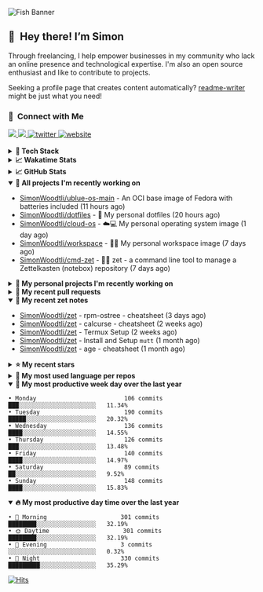 ![Fish Banner](assets/fish.webp)

## 👋 &nbsp;Hey there! I’m Simon

Through freelancing, I help empower businesses in my community who lack
an online presence and technological expertise. I'm also an open source
enthusiast and like to contribute to projects.

Seeking a profile page that creates content automatically?
[readme-writer] might be just what you need!

### 🤝 &nbsp;Connect with Me

<div align="left">
<a href="https://linkedin.com/in/simonwoodtli" target="_blank">
<img src="https://img.shields.io/badge/linkedin-1E77B5?style=for-the-badge&logo=linkedin&logoColor=white alt=linkedin" />
</a>
<a href="https://github.com/simonwoodtli" target="_blank">
<img src="https://img.shields.io/badge/github-24292E?style=for-the-badge&logo=github&logoColor=white alt=github" />
</a>
<a href="https://twitter.com/simonwoodtlidev" target="_blank">
<img src="https://img.shields.io/badge/twitter-26a7de?style=for-the-badge&logo=twitter&logoColor=white" alt="twitter"/>
</a>
<a href="https://simonwoodtli.com" target="_blank">
<img src="https://img.shields.io/badge/website-E2925F?style=for-the-badge&logo=google-chrome&logoColor=white" alt="website"/>
</a>
</div>
<br/>


<details>
  <summary><b>🧰 Tech Stack</b></summary>
  <div align="center">

  ![JavaScript](https://img.shields.io/badge/-JavaScript-333333?style=flat&logo=javascript)&nbsp;
  ![HTML](https://img.shields.io/badge/-HTML-333333?style=flat&logo=HTML5)&nbsp;
  ![CSS](https://img.shields.io/badge/-CSS-333333?style=flat&logo=CSS3&logoColor=1572B6)&nbsp;
  ![Shell](https://img.shields.io/badge/-Bash-333333?style=flat&logo=shell)&nbsp;
  ![Python](https://img.shields.io/badge/-Python-333333?style=flat&logo=python)&nbsp;
  ![Go](https://img.shields.io/badge/-Go-333333?style=flat&logo=go)&nbsp;
  ![PostgreSQL](https://img.shields.io/badge/-PostgreSQL-333333?style=flat&logo=postgresql)&nbsp;
  ![MongoDB](https://img.shields.io/badge/-MongoDB-333333?style=flat&logo=mongodb)
  ![Node.js](https://img.shields.io/badge/-Node.js-333333?style=flat&logo=node.js)&nbsp;
  ![Bootstrap](https://img.shields.io/badge/-Bootstrap-333333?style=flat&logo=bootstrap&logoColor=563D7C)&nbsp;
  ![Git](https://img.shields.io/badge/-Git-333333?style=flat&logo=git)&nbsp;
  ![GitHub Actions](https://img.shields.io/badge/-GitHub%20Actions-333333?style=flat&logo=github)&nbsp;
  ![Docker](https://img.shields.io/badge/-Docker-333333?style=flat&logo=docker)&nbsp;
  ![Markdown](https://img.shields.io/badge/-Markdown-333333?style=flat&logo=markdown)&nbsp;
  ![Vim](https://img.shields.io/badge/-Vim-333333?style=flat&logo=vim)&nbsp;
  ![Linux](https://img.shields.io/badge/-Linux-333333?style=flat&logo=linux)&nbsp;
  </div>
</details>

<details>
  <summary><b>📈 Wakatime Stats</b></summary>
  <p align="center"><a href="https://wakatime.com/@SimonWoodtli">
  <img align="center" width="400" height="300" src="https://wakatime.com/share/@SimonWoodtli/7761bcef-e104-47d9-912a-dfd6bf08868b.svg" />
  </a>
  <a href="https://wakatime.com/@SimonWoodtli">
  <img align="center" width="400" height="300" src="https://wakatime.com/share/@SimonWoodtli/341953df-6a40-47b7-8220-ace4eabe0a17.svg" />
  </a></p>

  <h4><b>💬 I've been working with the following languages over the last 7 days</b></h4>

```
• YAML                           4 hrs 37 mins                  █████░░░░░░░░░░░░░░░░░░░░   21.99%
• RPMSpec                        3 hrs 48 mins                  █████░░░░░░░░░░░░░░░░░░░░   18.12%
• Bash                           3 hrs 6 mins                   ████░░░░░░░░░░░░░░░░░░░░░   14.75%
• Vim Script                     2 hrs 57 mins                  ████░░░░░░░░░░░░░░░░░░░░░   14.02%
• sh                             1 hr 44 mins                   ██░░░░░░░░░░░░░░░░░░░░░░░   8.28%
• Python                         53 mins                        █░░░░░░░░░░░░░░░░░░░░░░░░   4.26%
• Markdown                       50 mins                        █░░░░░░░░░░░░░░░░░░░░░░░░   4.03%
• Go                             45 mins                        █░░░░░░░░░░░░░░░░░░░░░░░░   3.62%
• conf                           29 mins                        █░░░░░░░░░░░░░░░░░░░░░░░░   2.35%
• dockerfile                     29 mins                        █░░░░░░░░░░░░░░░░░░░░░░░░   2.35%
• JSON                           23 mins                        ░░░░░░░░░░░░░░░░░░░░░░░░░   1.86%
• Text                           20 mins                        ░░░░░░░░░░░░░░░░░░░░░░░░░   1.65%
• JavaScript                     19 mins                        ░░░░░░░░░░░░░░░░░░░░░░░░░   1.52%
• Other                          6 mins                         ░░░░░░░░░░░░░░░░░░░░░░░░░   0.53%
• just                           5 mins                         ░░░░░░░░░░░░░░░░░░░░░░░░░   0.41%
• Perl                           1 min                          ░░░░░░░░░░░░░░░░░░░░░░░░░   0.13%
• tmux                           1 min                          ░░░░░░░░░░░░░░░░░░░░░░░░░   0.08%
• Docker                         0 secs                         ░░░░░░░░░░░░░░░░░░░░░░░░░   0.04%
```

  <h4>👷 I've been working on the following projects over the last 7 days</h4>

```
• cloud-os                       12 hrs 15 mins                 ███████████████░░░░░░░░░░   58.25%
• dotfiles                       4 hrs 4 mins                   █████░░░░░░░░░░░░░░░░░░░░   19.36%
• Unknown Project                3 hrs 46 mins                  ████░░░░░░░░░░░░░░░░░░░░░   17.95%
• Private                        24 mins                        ░░░░░░░░░░░░░░░░░░░░░░░░░   1.92%
• cmd-zet                        12 mins                        ░░░░░░░░░░░░░░░░░░░░░░░░░   0.96%
• ublue-main                     7 mins                         ░░░░░░░░░░░░░░░░░░░░░░░░░   0.61%
• zet                            6 mins                         ░░░░░░░░░░░░░░░░░░░░░░░░░   0.5%
• dotfiles-old                   5 mins                         ░░░░░░░░░░░░░░░░░░░░░░░░░   0.42%
• readme-writer                  0 secs                         ░░░░░░░░░░░░░░░░░░░░░░░░░   0.02%
```

  <h4><b>🛠️ I've been working with the following editors over the last 7 days</b></h4>

```
• Vim                            21 hrs 2 mins                  █████████████████████████   100%
```

  <h4><b>💻 I've been working with the following operating systems over the last 7 days</b></h4>

```
• Linux                          21 hrs 2 mins                  █████████████████████████   100%
```

</details>

<details>
  <summary><b>📈 GitHub Stats</b></summary>
  <div align="center"><a href="https://github.com/anuraghazra/github-readme-stats"><img
  src="https://github-readme-stats.vercel.app/api?username=simonwoodtli&show_icons=true&locale=en&theme=gruvbox"
  align="center" width="40%" height="20%"/></a>
  <a href="https://github-readme-streak-stats.herokuapp.com/"><img src="https://github-readme-streak-stats.herokuapp.com/?user=simonwoodtli&theme=gruvbox"
  align="center" width="40%" height="20%"/></a>
  </div>
</details>

<details open="">
  <summary><b>👷 All projects I'm recently working on</b></summary>

* [SimonWoodtli/ublue-os-main](https://github.com/SimonWoodtli/ublue-os-main) - An OCI base image of Fedora with batteries included (11 hours ago)
* [SimonWoodtli/dotfiles](https://github.com/SimonWoodtli/dotfiles) - 🏡 My personal dotfiles (20 hours ago)
* [SimonWoodtli/cloud-os](https://github.com/SimonWoodtli/cloud-os) - ☁️💻 My personal operating system image (1 day ago)
* [SimonWoodtli/workspace](https://github.com/SimonWoodtli/workspace) - 🤖🐳 My personal workspace image (7 days ago)
* [SimonWoodtli/cmd-zet](https://github.com/SimonWoodtli/cmd-zet) - 👨‍💻 zet - a command line tool to manage a  Zettelkasten (notebox) repository (7 days ago)

</details>
<details>
  <summary><b>🌱 My personal projects I'm recently working on</b></summary>

* [SimonWoodtli/ublue-os-main](https://github.com/SimonWoodtli/ublue-os-main) - An OCI base image of Fedora with batteries included (11 hours ago)
* [SimonWoodtli/dotfiles](https://github.com/SimonWoodtli/dotfiles) - 🏡 My personal dotfiles (20 hours ago)
* [SimonWoodtli/cloud-os](https://github.com/SimonWoodtli/cloud-os) - ☁️💻 My personal operating system image (1 day ago)
* [SimonWoodtli/workspace](https://github.com/SimonWoodtli/workspace) - 🤖🐳 My personal workspace image (7 days ago)
* [SimonWoodtli/cmd-zet](https://github.com/SimonWoodtli/cmd-zet) - 👨‍💻 zet - a command line tool to manage a  Zettelkasten (notebox) repository (7 days ago)

</details>
<details>
  <summary><b>🔨 My recent pull requests</b></summary>

* [feat: add wireguard-generate-keys script](https://github.com/SimonWoodtli/dotfiles-old/pull/14) on [SimonWoodtli/dotfiles-old](https://github.com/SimonWoodtli/dotfiles-old) (7 months ago)
* [feat: add video-to-gif script](https://github.com/SimonWoodtli/dotfiles-old/pull/13) on [SimonWoodtli/dotfiles-old](https://github.com/SimonWoodtli/dotfiles-old) (7 months ago)
* [feat: add spoof-mac-linux script](https://github.com/SimonWoodtli/dotfiles-old/pull/12) on [SimonWoodtli/dotfiles-old](https://github.com/SimonWoodtli/dotfiles-old) (7 months ago)
* [feat: add sp-tmux script](https://github.com/SimonWoodtli/dotfiles-old/pull/11) on [SimonWoodtli/dotfiles-old](https://github.com/SimonWoodtli/dotfiles-old) (7 months ago)
* [feat: add sp script](https://github.com/SimonWoodtli/dotfiles-old/pull/10) on [SimonWoodtli/dotfiles-old](https://github.com/SimonWoodtli/dotfiles-old) (7 months ago)

</details>
<details open="">
  <summary><b>📝 My recent zet notes</b></summary>

* [SimonWoodtli/zet](https://github.com/SimonWoodtli/zet/tree/3d9625f8bc632c595fa8b28b6f6f09026dd9eec2/20230418171555) - rpm-ostree - cheatsheet (3 days ago)
* [SimonWoodtli/zet](https://github.com/SimonWoodtli/zet/tree/ac39e3c3413746ceaca835b27435b1307b8ece5a/20230405141750) - calcurse - cheatsheet (2 weeks ago)
* [SimonWoodtli/zet](https://github.com/SimonWoodtli/zet/tree/048ec158f111c6e045c75a30f62ef4ab1aee72f4/20230402010650) - Termux Setup (2 weeks ago)
* [SimonWoodtli/zet](https://github.com/SimonWoodtli/zet/tree/922c07ce713a428d56ac4af1b8c8572533e26066/20230317140539) - Install and Setup `mutt` (1 month ago)
* [SimonWoodtli/zet](https://github.com/SimonWoodtli/zet/tree/322a3fb47e64015a1a697c6d21b3cdecf50d3f05/20230315195114) - age - cheatsheet (1 month ago)

</details>
<details>
  <summary><b>⭐ My recent stars</b></summary>

* [lm-sys/FastChat](https://github.com/lm-sys/FastChat) - The release repo for "Vicuna: An Open Chatbot Impressing GPT-4" (2 weeks ago)
* [mozilla/sops](https://github.com/mozilla/sops) - Simple and flexible tool for managing secrets (1 month ago)
* [casey/just](https://github.com/casey/just) - 🤖 Just a command runner (1 month ago)
* [ublue-os/main](https://github.com/ublue-os/main) - An OCI base image of Fedora with batteries included (1 month ago)
* [ublue-os/boxkit](https://github.com/ublue-os/boxkit) - A blingier starting image for Toolbx and Distrobox. (1 month ago)

</details>
<details>
  <summary><b>💬 My most used language per repos</b></summary>

```
• Shell                          8 repos                        ██████████████░░░░░░░░░░░   57.14%
• JavaScript                     1 repo                         ██░░░░░░░░░░░░░░░░░░░░░░░   7.14%
• CSS                            3 repos                        █████░░░░░░░░░░░░░░░░░░░░   21.43%
• Nix                            1 repo                         ██░░░░░░░░░░░░░░░░░░░░░░░   7.14%
• HTML                           1 repo                         ██░░░░░░░░░░░░░░░░░░░░░░░   7.14%
```

</details>
<details open="">
  <summary><b>📆 My most productive week day over the last year</b></summary>

```
• Monday                         106 commits                    ███░░░░░░░░░░░░░░░░░░░░░░   11.34%
• Tuesday                        190 commits                    █████░░░░░░░░░░░░░░░░░░░░   20.32%
• Wednesday                      136 commits                    ████░░░░░░░░░░░░░░░░░░░░░   14.55%
• Thursday                       126 commits                    ███░░░░░░░░░░░░░░░░░░░░░░   13.48%
• Friday                         140 commits                    ████░░░░░░░░░░░░░░░░░░░░░   14.97%
• Saturday                       89 commits                     ██░░░░░░░░░░░░░░░░░░░░░░░   9.52%
• Sunday                         148 commits                    ████░░░░░░░░░░░░░░░░░░░░░   15.83%
```

</details>
<details open="">
  <summary><b>🔥 My most productive day time over the last year</b></summary>

```
• 🌅 Morning                     301 commits                    ████████░░░░░░░░░░░░░░░░░   32.19%
• 🌞 Daytime                     301 commits                    ████████░░░░░░░░░░░░░░░░░   32.19%
• 🌇 Evening                     3 commits                      ░░░░░░░░░░░░░░░░░░░░░░░░░   0.32%
• 🌃 Night                       330 commits                    █████████░░░░░░░░░░░░░░░░   35.29%
```

</details>

[![Hits](https://hits.seeyoufarm.com/api/count/incr/badge.svg?url=https%3A%2F%2Fgithub.com%2Fsimonwoodtli&count_bg=%23689D6A&title_bg=%23282828&icon=&icon_color=%23E7E7E7&title=views+%28today+%2F+total%29&edge_flat=false)](https://hits.seeyoufarm.com)

[readme-writer]: <https://github.com/SimonWoodtli/readme-writer>

